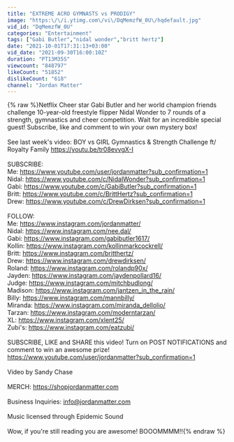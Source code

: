 ```yaml
---
title: "EXTREME ACRO GYMNASTS vs PRODIGY"
image: "https:\/\/i.ytimg.com\/vi\/DqMemzfW_0U\/hqdefault.jpg"
vid_id: "DqMemzfW_0U"
categories: "Entertainment"
tags: ["Gabi Butler","nidal wonder","britt hertz"]
date: "2021-10-01T17:31:13+03:00"
vid_date: "2021-09-30T16:00:10Z"
duration: "PT13M35S"
viewcount: "848797"
likeCount: "51852"
dislikeCount: "618"
channel: "Jordan Matter"
---
```

{% raw %}Netflix Cheer star Gabi Butler and her world champion friends challenge 10-year-old freestyle flipper Nidal Wonder to 7 rounds of a strength, gymnastics and cheer competition. Wait for an incredible special guest! Subscribe, like and comment to win your own mystery box!<br /><br />See last week's video: BOY vs GIRL Gymnastics &amp; Strength Challenge ft/ Royalty Family <a rel="nofollow" target="blank" href="https://youtu.be/tr08evvgX-I">https://youtu.be/tr08evvgX-I</a><br /><br />SUBSCRIBE:<br />Me: <a rel="nofollow" target="blank" href="https://www.youtube.com/user/jordanmatter?sub_confirmation=1">https://www.youtube.com/user/jordanmatter?sub_confirmation=1</a><br />Nidal: <a rel="nofollow" target="blank" href="https://www.youtube.com/c/NidalWonder?sub_confirmation=1">https://www.youtube.com/c/NidalWonder?sub_confirmation=1</a><br />Gabi: <a rel="nofollow" target="blank" href="https://www.youtube.com/c/GabiButler?sub_confirmation=1">https://www.youtube.com/c/GabiButler?sub_confirmation=1</a><br />Britt: <a rel="nofollow" target="blank" href="https://www.youtube.com/c/BrittHertz?sub_confirmation=1">https://www.youtube.com/c/BrittHertz?sub_confirmation=1</a><br />Drew: <a rel="nofollow" target="blank" href="https://www.youtube.com/c/DrewDirksen?sub_confirmation=1">https://www.youtube.com/c/DrewDirksen?sub_confirmation=1</a><br /><br />FOLLOW:<br />Me: <a rel="nofollow" target="blank" href="https://www.instagram.com/jordanmatter/">https://www.instagram.com/jordanmatter/</a><br />Nidal: <a rel="nofollow" target="blank" href="https://www.instagram.com/nee.dal/">https://www.instagram.com/nee.dal/</a><br />Gabi: <a rel="nofollow" target="blank" href="https://www.instagram.com/gabibutler1617/">https://www.instagram.com/gabibutler1617/</a><br />Kollin: <a rel="nofollow" target="blank" href="https://www.instagram.com/kollinmarkcockrell/">https://www.instagram.com/kollinmarkcockrell/</a><br />Britt: <a rel="nofollow" target="blank" href="https://www.instagram.com/britthertz/">https://www.instagram.com/britthertz/</a><br />Drew: <a rel="nofollow" target="blank" href="https://www.instagram.com/drewdirksen/">https://www.instagram.com/drewdirksen/</a><br />Roland: <a rel="nofollow" target="blank" href="https://www.instagram.com/rolandp90x/">https://www.instagram.com/rolandp90x/</a><br />Jayden: <a rel="nofollow" target="blank" href="https://www.instagram.com/jaydenpollard16/">https://www.instagram.com/jaydenpollard16/</a><br />Judge: <a rel="nofollow" target="blank" href="https://www.instagram.com/mitchbudlong/">https://www.instagram.com/mitchbudlong/</a><br />Madison: <a rel="nofollow" target="blank" href="https://www.instagram.com/jantzen_in_the_rain/">https://www.instagram.com/jantzen_in_the_rain/</a><br />Billy: <a rel="nofollow" target="blank" href="https://www.instagram.com/mannbilly/">https://www.instagram.com/mannbilly/</a><br />Miranda: <a rel="nofollow" target="blank" href="https://www.instagram.com/miranda_dellolio/">https://www.instagram.com/miranda_dellolio/</a><br />Tarzan: <a rel="nofollow" target="blank" href="https://www.instagram.com/moderntarzan/">https://www.instagram.com/moderntarzan/</a><br />XL: <a rel="nofollow" target="blank" href="https://www.instagram.com/xlent25/">https://www.instagram.com/xlent25/</a><br />Zubi's: <a rel="nofollow" target="blank" href="https://www.instagram.com/eatzubi/">https://www.instagram.com/eatzubi/</a><br /><br />SUBSCRIBE, LIKE and SHARE this video! Turn on POST NOTIFICATIONS and comment to win an awesome prize! <a rel="nofollow" target="blank" href="https://www.youtube.com/user/jordanmatter?sub_confirmation=1">https://www.youtube.com/user/jordanmatter?sub_confirmation=1</a><br /><br />Video by Sandy Chase<br /><br />MERCH: <a rel="nofollow" target="blank" href="https://shopjordanmatter.com">https://shopjordanmatter.com</a> <br /><br />Business Inquiries: info@jordanmatter.com<br /><br />Music licensed through Epidemic Sound<br /><br />Wow, if you're still reading you are awesome! BOOOMMMM!!{% endraw %}
